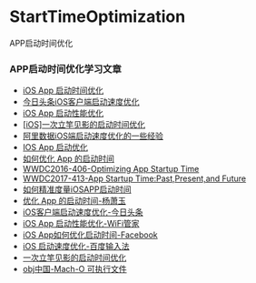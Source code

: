 # StartTimeOptimization
APP启动时间优化

### APP启动时间优化学习文章
* [iOS App 启动时间优化](https://juejin.im/entry/59e6fb7051882521b45fc1bc)
* [今日头条iOS客户端启动速度优化](https://techblog.toutiao.com/2017/01/17/iosspeed/)
* [iOS App 启动性能优化](https://juejin.im/entry/598d1fc16fb9a03c3a25d150)
* [[iOS]一次立竿见影的启动时间优化](https://juejin.im/post/5a31190751882559e225a775)
* [阿里数据iOS端启动速度优化的一些经验](https://juejin.im/entry/59985a32518825242860f59a)
* [IOS App 启动优化](https://www.jianshu.com/p/6f14fad90d5e)
* [如何优化 App 的启动时间](http://www.cocoachina.com/ios/20161102/17931.html)
* [WWDC2016-406-Optimizing App Startup Time](https://developer.apple.com/videos/play/wwdc2016/406)
* [WWDC2017-413-App Startup Time:Past,Present,and Future](https://developer.apple.com/videos/play/wwdc2017/413)
* [如何精准度量iOSAPP启动时间](https://www.jianshu.com/p/c14987eee107)
* [优化 App 的启动时间-杨萧玉](http://yulingtianxia.com/blog/2016/10/30/Optimizing-App-Startup-Time)
* [iOS客户端启动速度优化-今日头条](https://techblog.toutiao.com/2017/01/17/iosspeed/#more)
* [iOS App 启动性能优化-WiFi管家](https://mp.weixin.qq.com/s/Kf3EbDIUuf0aWVT-UCEmbA)
* [iOS App如何优化启动时间-Facebook](http://www.cocoachina.com/ios/20160104/14870.html)
* [iOS 启动速度优化-百度输入法](http://www.infoq.com/cn/presentations/ios-typewriting-start-speed-optimization)
* [一次立竿见影的启动时间优化](https://juejin.im/post/5a31190751882559e225a775)
* [obj中国-Mach-O 可执行文件](https://objccn.io/issue-6-3/)
